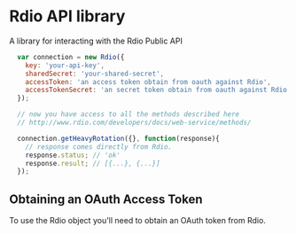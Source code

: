 # Rdio API library

A library for interacting with the Rdio Public API

```javascript
  var connection = new Rdio({
    key: 'your-api-key',
    sharedSecret: 'your-shared-secret',
    accessToken: 'an access token obtain from oauth against Rdio',
    accessTokenSecret: 'an secret token obtain from oauth against Rdio'
  });

  // now you have access to all the methods described here
  // http://www.rdio.com/developers/docs/web-service/methods/

  connection.getHeavyRotation({}, function(response){
    // response comes directly from Rdio.
    response.status; // 'ok'
    response.result; // [{...}, {...}]
  });
```

## Obtaining an OAuth Access Token
To use the Rdio object you'll need to obtain an OAuth token from Rdio.